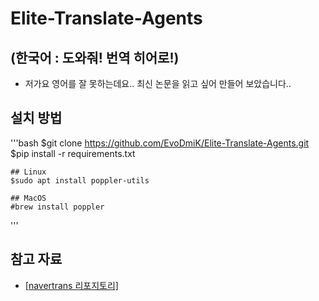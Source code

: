 # Elite-Translate-Agents
## (한국어 : 도와줘! 번역 히어로!)
- 저가요 영어를 잘 못하는데요.. 최신 논문을 읽고 싶어 만들어 보았습니다..

## 설치 방법
'''bash
    $git clone https://github.com/EvoDmiK/Elite-Translate-Agents.git
    $pip install -r requirements.txt

    ## Linux
    $sudo apt install poppler-utils

    ## MacOS
    #brew install poppler
'''

## 참고 자료
- [[navertrans 리포지토리]](https://github.com/LearningnRunning/NaverTrans)
